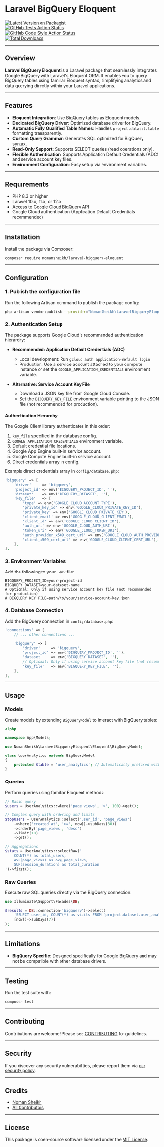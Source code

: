 # Laravel BigQuery Eloquent

[![Latest Version on Packagist](https://img.shields.io/packagist/v/nomansheikh/laravel-bigquery-eloquent.svg?style=flat-square)](https://packagist.org/packages/nomansheikh/laravel-bigquery-eloquent)  
[![GitHub Tests Action Status](https://img.shields.io/github/actions/workflow/status/nomansheikh/laravel-bigquery-eloquent/run-tests.yml?branch=main&label=tests&style=flat-square)](https://github.com/nomansheikh/laravel-bigquery-eloquent/actions?query=workflow%3Arun-tests+branch%3Amain)  
[![GitHub Code Style Action Status](https://img.shields.io/github/actions/workflow/status/nomansheikh/laravel-bigquery-eloquent/fix-php-code-style-issues.yml?branch=main&label=code%20style&style=flat-square)](https://github.com/nomansheikh/laravel-bigquery-eloquent/actions?query=workflow%3A"Fix+PHP+code+style+issues"+branch%3Amain)  
[![Total Downloads](https://img.shields.io/packagist/dt/nomansheikh/laravel-bigquery-eloquent.svg?style=flat-square)](https://packagist.org/packages/nomansheikh/laravel-bigquery-eloquent)

---

## Overview

**Laravel BigQuery Eloquent** is a Laravel package that seamlessly integrates Google BigQuery with Laravel's Eloquent ORM. It enables you to query BigQuery tables using familiar Eloquent syntax, simplifying analytics and data querying directly within your Laravel applications.

---

## Features

- **Eloquent Integration**: Use BigQuery tables as Eloquent models.
- **Dedicated BigQuery Driver**: Optimized database driver for BigQuery.
- **Automatic Fully Qualified Table Names**: Handles `project.dataset.table` formatting transparently.
- **Custom Query Grammar**: Generates SQL optimized for BigQuery syntax.
- **Read-Only Support**: Supports SELECT queries (read operations only).
- **Flexible Authentication**: Supports Application Default Credentials (ADC) and service account key files.
- **Environment Configuration**: Easy setup via environment variables.

---

## Requirements

- PHP 8.3 or higher
- Laravel 10.x, 11.x, or 12.x
- Access to Google Cloud BigQuery API
- Google Cloud authentication (Application Default Credentials recommended)

---

## Installation

Install the package via Composer:

```bash
composer require nomansheikh/laravel-bigquery-eloquent
```

---

## Configuration

### 1. Publish the configuration file

Run the following Artisan command to publish the package config:

```bash
php artisan vendor:publish --provider="NomanSheikh\LaravelBigqueryEloquent\LaravelBigqueryEloquentServiceProvider"
```

### 2. Authentication Setup

The package supports Google Cloud's recommended authentication hierarchy:

- **Recommended: Application Default Credentials (ADC)**
  - Local development: Run `gcloud auth application-default login`
  - Production: Use a service account attached to your compute instance or set the `GOOGLE_APPLICATION_CREDENTIALS` environment variable.

- **Alternative: Service Account Key File**
  - Download a JSON key file from Google Cloud Console.
  - Set the `BIGQUERY_KEY_FILE` environment variable pointing to the JSON file (not recommended for production).

#### Authentication Hierarchy

The Google Client library authenticates in this order:

1. `key_file` specified in the database config.
2. `GOOGLE_APPLICATION_CREDENTIALS` environment variable.
3. Default credential file locations.
4. Google App Engine built-in service account.
5. Google Compute Engine built-in service account.
6. Direct credentials array in config.

Example direct credentials array in `config/database.php`:

```php
'bigquery' => [
    'driver'     => 'bigquery',
    'project_id' => env('BIGQUERY_PROJECT_ID', ''),
    'dataset'    => env('BIGQUERY_DATASET', ''),
    'key_file'   => [
        'type' => env('GOOGLE_CLOUD_ACCOUNT_TYPE'),
        'private_key_id' => env('GOOGLE_CLOUD_PRIVATE_KEY_ID'),
        'private_key' => env('GOOGLE_CLOUD_PRIVATE_KEY'),
        'client_email' => env('GOOGLE_CLOUD_CLIENT_EMAIL'),
        'client_id' => env('GOOGLE_CLOUD_CLIENT_ID'),
        'auth_uri' => env('GOOGLE_CLOUD_AUTH_URI'),
        'token_uri' => env('GOOGLE_CLOUD_TOKEN_URI'),
        'auth_provider_x509_cert_url' => env('GOOGLE_CLOUD_AUTH_PROVIDER_CERT_URL'),
        'client_x509_cert_url' => env('GOOGLE_CLOUD_CLIENT_CERT_URL'),
    ],
],
```

### 3. Environment Variables

Add the following to your `.env` file:

```env
BIGQUERY_PROJECT_ID=your-project-id
BIGQUERY_DATASET=your-dataset-name
# Optional: Only if using service account key file (not recommended for production)
# BIGQUERY_KEY_FILE=path/to/your/service-account-key.json
```

### 4. Database Connection

Add the BigQuery connection in `config/database.php`:

```php
'connections' => [
    // ... other connections ...

    'bigquery' => [
        'driver'     => 'bigquery',
        'project_id' => env('BIGQUERY_PROJECT_ID', ''),
        'dataset'    => env('BIGQUERY_DATASET', ''),
        // Optional: Only if using service account key file (not recommended)
        'key_file'   => env('BIGQUERY_KEY_FILE', ''),
    ],
],
```

---

## Usage

### Models

Create models by extending `BigQueryModel` to interact with BigQuery tables:

```php
<?php

namespace App\Models;

use NomanSheikh\LaravelBigqueryEloquent\Eloquent\BigQueryModel;

class UserAnalytics extends BigQueryModel
{
    protected $table = 'user_analytics'; // Automatically prefixed with project.dataset
}
```

### Queries

Perform queries using familiar Eloquent methods:

```php
// Basic query
$users = UserAnalytics::where('page_views', '>', 100)->get();

// Complex query with ordering and limits
$topUsers = UserAnalytics::select('user_id', 'page_views')
    ->where('created_at', '>=', now()->subDays(30))
    ->orderBy('page_views', 'desc')
    ->limit(10)
    ->get();

// Aggregations
$stats = UserAnalytics::selectRaw('
    COUNT(*) as total_users,
    AVG(page_views) as avg_page_views,
    SUM(session_duration) as total_duration
')->first();
```

### Raw Queries

Execute raw SQL queries directly via the BigQuery connection:

```php
use Illuminate\Support\Facades\DB;

$results = DB::connection('bigquery')->select(
    'SELECT user_id, COUNT(*) as visits FROM `project.dataset.user_analytics` WHERE created_at >= ?',
    [now()->subDays(7)]
);
```

---

## Limitations

- **BigQuery Specific**: Designed specifically for Google BigQuery and may not be compatible with other database drivers.

---

## Testing

Run the test suite with:

```bash
composer test
```

---

## Contributing

Contributions are welcome! Please see [CONTRIBUTING](CONTRIBUTING.md) for guidelines.

---

## Security

If you discover any security vulnerabilities, please report them via [our security policy](../../security/policy).

---

## Credits

- [Noman Sheikh](https://github.com/nomansheikh)
- [All Contributors](../../contributors)

---

## License

This package is open-source software licensed under the [MIT License](LICENSE.md).
